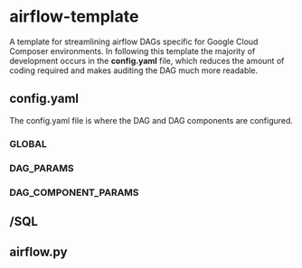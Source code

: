 # airflow-template
A template for streamlining airflow DAGs specific for Google Cloud Composer environments. In following this template the majority of development occurs in the **config.yaml** file, which reduces the amount of coding required and makes auditing the DAG much more readable.

## config.yaml
The config.yaml file is where the DAG and DAG components are configured.

### GLOBAL  

### DAG_PARAMS

### DAG_COMPONENT_PARAMS


## /SQL 

## airflow.py
